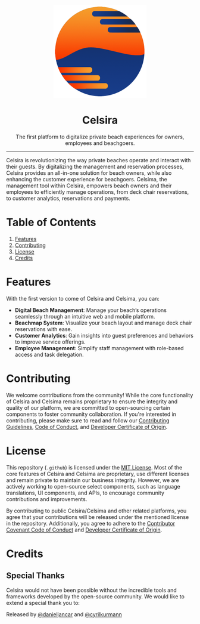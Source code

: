 <div align="center">
    <img src="../assets/logo-icon-medium-gradient.png" width="250" height="250" alt="Celsira Logo">
    <h1>Celsira</h1>
    <p>The first platform to digitalize private beach experiences for owners, employees and beachgoers.</p>
</div>

<div align="center">
</div>

---

Celsira is revolutionizing the way private beaches operate and interact with their guests. By digitalizing the
management and reservation processes, Celsira provides an all-in-one solution for beach owners, while also enhancing the
customer experience for beachgoers. Celsima, the management tool within Celsira, empowers beach owners and their
employees to efficiently manage operations, from deck chair reservations, to customer analytics, reservations and payments.

# Table of Contents

1. [Features](#features)
2. [Contributing](#contributing)
3. [License](#license)
4. [Credits](#credits)

# Features

With the first version to come of Celsira and Celsima, you can:

- **Digital Beach Management**: Manage your beach’s operations seamlessly through an intuitive web and mobile platform.
- **Beachmap System**: Visualize your beach layout and manage deck chair reservations with ease.
- **Customer Analytics**: Gain insights into guest preferences and behaviors to improve service offerings.
- **Employee Management**: Simplify staff management with role-based access and task delegation.

# Contributing

We welcome contributions from the community! While the core functionality of Celsira and Celsima remains proprietary to
ensure the integrity and quality of our platform, we are committed to open-sourcing certain components to foster
community collaboration. If you're interested in contributing, please make sure to read and follow
our [Contributing Guidelines](https://github.com/Celsira/.github/blob/develop/CONTRIBUTING.md), [Code of Conduct](https://github.com/Celsira/.github/blob/develop/CODE_OF_CONDUCT.md),
and [Developer Certificate of Origin](https://github.com/Celsira/.github/blob/develop/DCO.md).

# License

This repository (`.github`) is licensed under the [MIT License](../LICENSE). Most of the core features of Celsira and Celsima are
proprietary, use different licenses and remain private to maintain our business integrity. However, we are actively working to open-source
select components, such as language translations, UI components, and APIs, to encourage community contributions and
improvements.

By contributing to public Celsira/Celsima and other related platforms, you agree that your contributions will be released under the mentioned license in the repository.
Additionally, you agree to adhere to the [Contributor Covenant Code of Conduct](https://github.com/Celsira/.github/blob/develop/CODE_OF_CONDUCT.md)
and [Developer Certificate of Origin](https://github.com/Celsira/.github/blob/develop/DCO.md).

# Credits

## Special Thanks

Celsira would not have been possible without the incredible tools and frameworks developed by the open-source community.
We would like to extend a special thank you to:



Released by [@danieljancar](https://github.com/danieljancar) and [@cyrilkurmann](https://github.com/Gr1ll)
